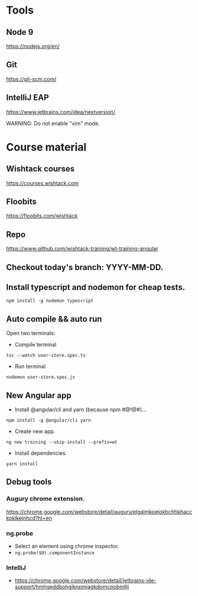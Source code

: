 # Tools

## Node 9
https://nodejs.org/en/

## Git
https://git-scm.com/

## IntelliJ EAP
https://www.jetbrains.com/idea/nextversion/

WARNING: Do not enable "vim" mode.

# Course material

## Wishtack courses
https://courses.wishtack.com

## Floobits
https://floobits.com/wishtack

## Repo
https://www.github.com/wishtack-training/wt-training-angular

## Checkout today's branch: YYYY-MM-DD.

## Install typescript and nodemon for cheap tests.
```
npm install -g nodemon typescript
```

## Auto compile && auto run

Open two terminals:

* Compile terminal
```
tsc --watch user-store.spec.ts
```

* Run terminal
```
nodemon user-store.spec.js
```

## New Angular app

* Install @angular/cli and yarn (because npm #@!@#)...

```
npm install -g @angular/cli yarn
```

* Create new app.
```
ng new training --skip-install --prefix=wt
```

* Install dependencies.
```
yarn install
```

## Debug tools

### Augury chrome extension.

https://chrome.google.com/webstore/detail/augury/elgalmkoelokbchhkhacckoklkejnhcd?hl=en

### ng.probe

* Select an element using chrome inspector.
* `ng.probe($0).componentInstance`

### IntelliJ

* https://chrome.google.com/webstore/detail/jetbrains-ide-support/hmhgeddbohgjknpmjagkdomcpobmllji


